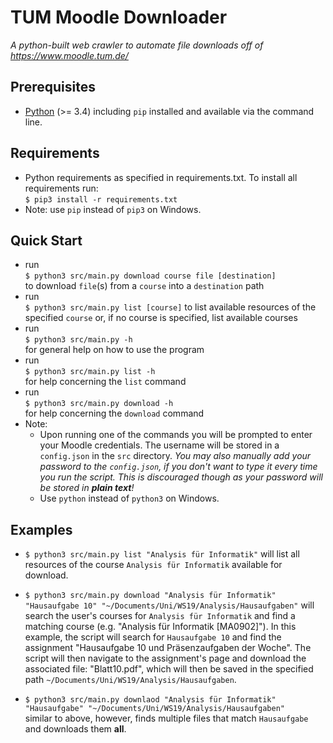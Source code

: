 # TUM Moodle Downloader
*A python-built web crawler to automate file downloads off of
https://www.moodle.tum.de/*

Prerequisites
---
* [Python](https://www.python.org/) (>= 3.4) including `pip` installed and available via the command line.

Requirements
---
* Python requirements as specified in requirements.txt.
To install all requirements run:  
`$ pip3 install -r requirements.txt`
* Note: use `pip` instead of `pip3` on Windows.

Quick Start
---

* run  
`$ python3 src/main.py download course file [destination]`  
to
download `file`(s) from a `course` into a `destination` path
* run  
`$ python3 src/main.py list [course]`
to list available resources of the specified `course` or, if no course is specified, list available courses
* run  
`$ python3 src/main.py -h`  
for general help on how to use the program
* run  
`$ python3 src/main.py list -h`  
for help concerning the `list` command
* run  
`$ python3 src/main.py download -h`  
for help concerning the `download` command
* Note:
    * Upon running one of the commands you will be prompted to enter your Moodle credentials.
    The username will be stored in a `config.json` in the `src` directory.
    _You may also manually add your password to the `config.json`, if you don't want to type it every time you run the script.
    This is discouraged though as your password will be stored in **plain text**!_
    * Use `python` instead of `python3` on Windows.

Examples
---
* `$ python3 src/main.py list "Analysis für Informatik"` 
will list all resources of the course `Analysis für Informatik` available for download.

* `$ python3 src/main.py download "Analysis für Informatik" "Hausaufgabe 10" "~/Documents/Uni/WS19/Analysis/Hausaufgaben"` 
will search the user's courses for `Analysis für Informatik`
and find a matching course (e.g. "Analysis für Informatik [MA0902]"). In this example, the script
will search for `Hausaufgabe 10` and find the assignment "Hausaufgabe 10 und Präsenzaufgaben der Woche".
The script will then navigate to the assignment's page and download the associated file: "Blatt10.pdf", which
will then be saved in the specified path `~/Documents/Uni/WS19/Analysis/Hausaufgaben`.

* `$ python3 src/main.py downlaod "Analysis für Informatik" "Hausaufgabe" "~/Documents/Uni/WS19/Analysis/Hausaufgaben"`  
similar to above, however, finds multiple files that match `Hausaufgabe` and downloads
them **all**.
